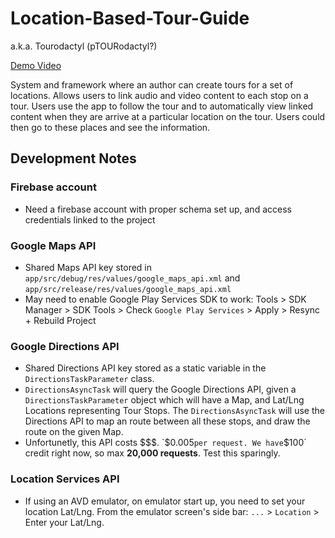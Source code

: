 # Location-Based-Tour-Guide

a.k.a. Tourodactyl (pTOURodactyl?)

[Demo Video](https://www.youtube.com/watch?v=kX6Sl0rBEI8)

System and framework where an author can create tours for a set of locations. Allows users to link audio and video content to each stop on a tour. Users use the app to follow the tour and to automatically view linked content when they are arrive at a particular location on the tour. Users could then go to these places and see the information.

## Development Notes

### Firebase account
- Need a firebase account with proper schema set up, and access credentials linked to the project

### Google Maps API

- Shared Maps API key stored in `app/src/debug/res/values/google_maps_api.xml` and `app/src/release/res/values/google_maps_api.xml`
- May need to enable Google Play Services SDK to work: 
Tools > SDK Manager > SDK Tools > Check `Google Play Services` > Apply > Resync + Rebuild Project

### Google Directions API

- Shared Directions API key stored as a static variable in the `DirectionsTaskParameter` class.
- `DirectionsAsyncTask` will query the Google Directions API, given a `DirectionsTaskParameter` object which will have a Map, and Lat/Lng Locations representing Tour Stops. The `DirectionsAsyncTask` will use the Directions API to map an route between all these stops, and draw the route on the given Map.
- Unfortunetly, this API costs $$$. `$0.005` per request. We have `$100` credit right now, so max <b>20,000 requests</b>. Test this sparingly.

### Location Services API

- If using an AVD emulator, on emulator start up, you need to set your location Lat/Lng. From the emulator screen's side bar: `...` > `Location` > Enter your Lat/Lng.
